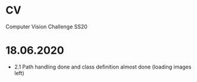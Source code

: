 # CV
Computer Vision Challenge SS20

# 18.06.2020
- 2.1 Path handling done and class definition almost done (loading images left)
